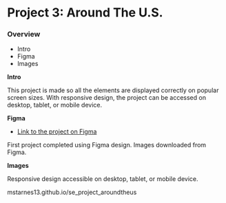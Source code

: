 # Project 3: Around The U.S.

### Overview  

* Intro  
* Figma  
* Images  
  
**Intro**
  
This project is made so all the elements are displayed correctly on popular screen sizes. With responsive design, the project can be accessed on desktop, tablet, or mobile device.
  
**Figma**  
  
* [Link to the project on Figma](https://www.figma.com/file/ii4xxsJ0ghevUOcssTlHZv/Sprint-3%3A-Around-the-US?node-id=0%3A1)  

First project completed using Figma design. Images downloaded from Figma.
  
**Images**  
  
Responsive design accessible on desktop, tablet, or mobile device.

mstarnes13.github.io/se_project_aroundtheus
